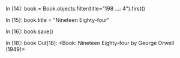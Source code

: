 In [14]: book = Book.objects.filter(title="198 
    ...: 4").first()

In [15]: book.title = "Nineteen Eighty-four"   

In [16]: book.save()

In [18]: book
Out[18]: <Book: Nineteen Eighty-four by George 
Orwell (1949)>


